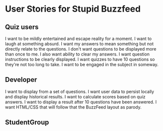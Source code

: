 # User Stories for Stupid Buzzfeed

## Quiz users
I want to be mildly entertained and escape reality for a moment.
I want to laugh at something absurd. 
I want my answers to mean something but not directly relate to the questions.
I don't want questions to be displayed more than once to me.
I also want ability to clear my answers.
I want question instructions to be clearly displayed.
I want quizzes to have 10 questions so they're not too long to take.
I want to be engaged in the subject in someway.


## Developer
I want to display from a set of questions.
I want user data to persist locally and display historical results.
I want to calculate scores based on quiz answers.
I want to display a result after 10 questions have been answered.
I want HTML/CSS that will follow that the BuzzFeed layout as parody.

## StudentGroup
